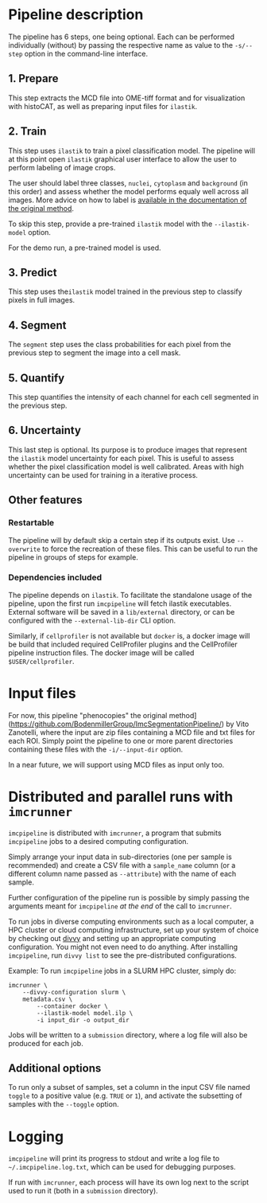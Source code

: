 # Pipeline description

The pipeline has 6 steps, one being optional. Each can be performed individually (without) by passing the respective name as value to the `-s/--step` option in the command-line interface.

## 1. Prepare

This step extracts the MCD file into OME-tiff format and for visualization with histoCAT, as well as preparing input files for `ilastik`.

## 2. Train

This step uses `ilastik` to train a pixel classification model. The pipeline will at this point open `ilastik` graphical user interface to allow the user to perform labeling of image crops.

The user should label three classes, `nuclei`, `cytoplasm` and `background` (in this order) and assess whether the model performs equaly well across all images. More advice on how to label is [available in the documentation of the original method](https://github.com/BodenmillerGroup/ImcSegmentationPipeline/blob/development/documentation/imcsegmentationpipeline_documentation.pdf).

To skip this step, provide a pre-trained `ilastik` model with the `--ilastik-model` option.

For the demo run, a pre-trained model is used.

## 3. Predict

This step uses the`ilastik` model trained in the previous step to classify pixels in full images.

## 4. Segment

The `segment` step uses the class probabilities for each pixel from the previous step to segment the image into a cell mask.

## 5. Quantify

This step quantifies the intensity of each channel for each cell segmented in the previous step.

## 6. Uncertainty

This last step is optional. Its purpose is to produce images that represent the `ilastik` model uncertainty for each pixel. This is useful to assess whether the pixel classification model is well calibrated. Areas with high uncertainty can be used for training in a iterative process.

## Other features

### Restartable

The pipeline will by default skip a certain step if its outputs exist. Use `--overwrite` to force the recreation of these files. This can be useful to run the pipeline in groups of steps for example.

### Dependencies included

The pipeline depends on `ilastik`. To facilitate the standalone usage of the pipeline, upon the first run `imcpipeline` will fetch ilastik executables. External software will be saved in a `lib/external` directory, or can be configured with the `--external-lib-dir` CLI option.

Similarly, if `cellprofiler` is not available but `docker` is, a docker image will be build that included required CellProfiler plugins and the CellProfiler pipeline instruction files. The docker image will be called `$USER/cellprofiler`.

# Input files

For now, this pipeline "phenocopies" the original method](https://github.com/BodenmillerGroup/ImcSegmentationPipeline/) by Vito Zanotelli, where the input are zip files containing a MCD file and txt files for each ROI. Simply point the pipeline to one or more parent directories containing these files with the `-i/--input-dir` option.

In a near future, we will support using MCD files as input only too.

# Distributed and parallel runs with `imcrunner`

`imcpipeline` is distributed with `imcrunner`, a program that submits `imcpipeline` jobs to a desired computing configuration.

Simply arrange your input data in sub-directories (one per sample is recommended) and create a CSV file with a `sample_name` column (or a different  column name passed as `--attribute`) with the name of each sample.

Further configuration of the pipeline run is possible by simply passing the arguments meant for `imcpipeline` *at the end* of the call to `imcrunner`.

To run jobs in diverse computing environments such as a local computer, a HPC cluster or cloud computing infrastructure, set up your system of choice by checking out [divvy](https://github.com/pepkit/divvy) and setting up an appropriate computing configuration. You might not even need to do anything. After installing `imcpipeline`, run `divvy list` to see the pre-distributed configurations.

Example:
To run `imcpipeline` jobs in a SLURM HPC cluster, simply do:
```
imcrunner \
    --divvy-configuration slurm \
    metadata.csv \
        --container docker \
        --ilastik-model model.ilp \
        -i input_dir -o output_dir
```

Jobs will be written to a `submission` directory, where a log file will also be produced for each job.

## Additional options

To run only a subset of samples, set a column in the input CSV file named `toggle` to a positive value (e.g. `TRUE` or `1`), and activate the subsetting of samples with the `--toggle` option.

# Logging

`imcpipeline` will print its progress to stdout and write a log file to `~/.imcpipeline.log.txt`, which can be used for debugging purposes.

If run with `imcrunner`, each process will have its own log next to the script used to run it (both in a `submission` directory).
